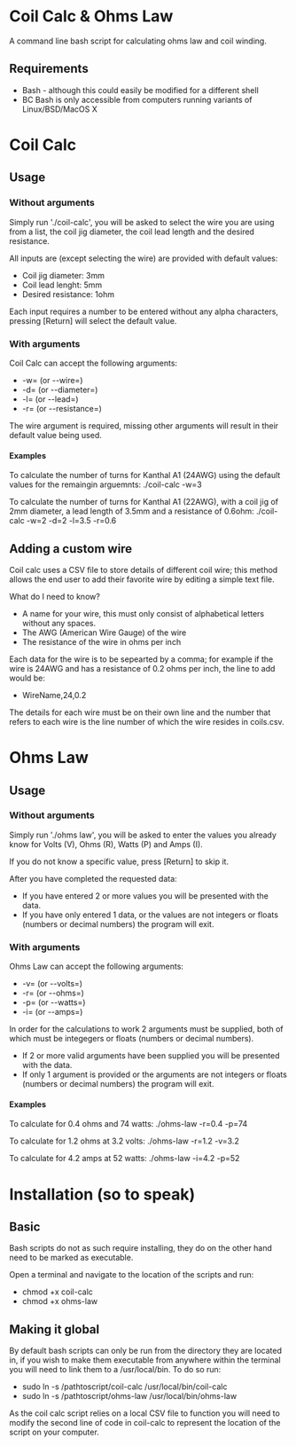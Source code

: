 # Coil Calc & Ohms Law
A command line bash script for calculating ohms law and coil winding.

## Requirements
* Bash - although this could easily be modified for a different shell
* BC
Bash is only accessible from computers running variants of Linux/BSD/MacOS X
# Coil Calc
## Usage 
### Without arguments 
Simply run './coil-calc', you will be asked to select the wire you are using from a list, the coil jig diameter, the coil lead length and the desired resistance. 

All inputs are (except selecting the wire) are provided with default values:
* Coil jig diameter: 3mm
* Coil lead lenght: 5mm
* Desired resistance: 1ohm

Each input requires a number to be entered without any alpha characters, pressing [Return] will select the default value.

### With arguments 
Coil Calc can accept the following arguments:
* -w= (or --wire=)
* -d= (or --diameter=)
* -l= (or --lead=)
* -r= (or --resistance=)

The wire argument is required, missing other arguments will result in their default value being used.

#### Examples 
To calculate the number of turns for Kanthal A1 (24AWG) using the default values for the remaingin arguemnts:
./coil-calc -w=3

To calculate the number of turns for Kanthal A1 (22AWG), with a coil jig of 2mm diameter, a lead length of 3.5mm and a resistance of 0.6ohm:
./coil-calc -w=2 -d=2 -l=3.5 -r=0.6

## Adding a custom wire
Coil calc uses a CSV file to store details of different coil wire; this method allows the end user to add their favorite wire by editing a simple text file.

What do I need to know?
* A name for your wire, this must only consist of alphabetical letters without any spaces.
* The AWG (American Wire Gauge) of the wire 
* The resistance of the wire in ohms per inch

Each data for the wire is to be sepearted by a comma; for example if the wire is 24AWG and has a resistance of 0.2 ohms per inch, the line to add would be:
* WireName,24,0.2

The details for each wire must be on their own line and the number that refers to each wire is the line number of which the wire resides in coils.csv.

# Ohms Law
## Usage 
### Without arguments 
Simply run './ohms law', you will be asked to enter the values you already know for Volts (V), Ohms (R), Watts (P) and Amps (I).

If you do not know a specific value, press [Return] to skip it.

After you have completed the requested data:

* If you have entered 2 or more values you will be presented with the data.
* If you have only entered 1 data, or the values are not integers or floats (numbers or decimal numbers) the program will exit.

### With arguments 
Ohms Law can accept the following arguments:
* -v= (or --volts=)
* -r= (or --ohms=)
* -p= (or --watts=)
* -i= (or --amps=)

In order for the calculations to work 2 arguments must be supplied, both of which must be integegers or floats (numbers or decimal numbers).

* If 2 or more valid arguments have been supplied you will be presented with the data.
* If only 1 argument is provided or the arguments are not integers or floats (numbers or decimal numbers) the program will exit.

#### Examples
To calculate for 0.4 ohms and 74 watts:
./ohms-law -r=0.4 -p=74

To calculate for 1.2 ohms at 3.2 volts:
./ohms-law -r=1.2 -v=3.2

To calculate for 4.2 amps at 52 watts:
./ohms-law -i=4.2 -p=52

# Installation (so to speak)
## Basic
Bash scripts do not as such require installing, they do on the other hand need to be marked as executable.

Open a terminal and navigate to the location of the scripts and run:
* chmod +x coil-calc
* chmod +x ohms-law

## Making it global
By default bash scripts can only be run from the directory they are located in, if you wish to make them executable from anywhere within the terminal you will need to link them to a /usr/local/bin. To do so run:
* sudo ln -s /pathtoscript/coil-calc /usr/local/bin/coil-calc 
* sudo ln -s /pathtoscript/ohms-law /usr/local/bin/ohms-law

As the coil calc script relies on a local CSV file to function you will need to modify the second line of code in coil-calc to represent the location of the script on your computer. 